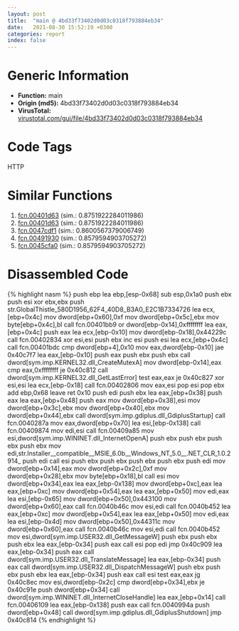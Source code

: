 ```yaml
---
layout: post
title:  "main @ 4bd33f73402d0d03c0318f793884eb34"
date:   2021-08-30 15:52:19 +0300
categories: report
index: false
---
```


# Generic Information
- **Function:** main
- **Origin (md5):** 4bd33f73402d0d03c0318f793884eb34
- **VirusTotal:** [virustotal.com/gui/file/4bd33f73402d0d03c0318f793884eb34][virustotal_ref]

# Code Tags
<span class="tag" id="HTTP">HTTP</span>


# Similar Functions

1. [fcn.00401d63][similar_1_ref] (sim.: 0.8751922284011986)
2. [fcn.00401d63][similar_2_ref] (sim.: 0.8751922284011986)
3. [fcn.0047cdf1][similar_3_ref] (sim.: 0.8600567379006749)
4. [fcn.00491930][similar_4_ref] (sim.: 0.8579594903705272)
5. [fcn.0045cfa0][similar_5_ref] (sim.: 0.8579594903705272)


# Disassembled Code

{% highlight nasm %}
push ebp
lea ebp,[esp-0x68]
sub esp,0x1a0
push ebx
push esi
xor ebx,ebx
push str.GlobalThistle_580D1956_62F4_40D8_B3A0_E2C1B7334726
lea ecx,[ebp+0x4c]
mov dword[ebp+0x60],0xf
mov dword[ebp+0x5c],ebx
mov byte[ebp+0x4c],bl
call fcn.00401bb9
or dword[ebp-0x14],0xffffffff
lea eax,[ebp+0x4c]
push eax
lea ecx,[ebp-0x10]
mov dword[ebp-0x18],0x44229c
call fcn.00402834
xor esi,esi
push ebx
inc esi
push esi
lea ecx,[ebp+0x4c]
call fcn.00401bdc
cmp dword[ebp+4],0x10
mov eax,dword[ebp-0x10]
jae 0x40c7f7
lea eax,[ebp-0x10]
push eax
push ebx
push ebx
call dword[sym.imp.KERNEL32.dll_CreateMutexA]
mov dword[ebp-0x14],eax
cmp eax,0xffffffff
je 0x40c812
call dword[sym.imp.KERNEL32.dll_GetLastError]
test eax,eax
je 0x40c827
xor esi,esi
lea ecx,[ebp-0x18]
call fcn.00402806
mov eax,esi
pop esi
pop ebx
add ebp,0x68
leave
ret 0x10
push edi
push ebx
lea eax,[ebp+0x38]
push eax
lea eax,[ebp+0x48]
push eax
mov dword[ebp+0x38],esi
mov dword[ebp+0x3c],ebx
mov dword[ebp+0x40],ebx
mov dword[ebp+0x44],ebx
call dword[sym.imp.gdiplus.dll_GdiplusStartup]
call fcn.0040287a
mov eax,dword[ebp+0x70]
lea esi,[ebp-0x138]
call fcn.00409874
mov edi,esi
call fcn.00409a85
mov esi,dword[sym.imp.WININET.dll_InternetOpenA]
push ebx
push ebx
push ebx
push ebx
mov edi,str.Installer__compatible__MSIE_6.0b__Windows_NT_5.0__.NET_CLR_1.0.2914_
push edi
call esi
push ebx
push ebx
push ebx
push ebx
push edi
mov dword[ebp+0x14],eax
mov dword[ebp+0x2c],0xf
mov dword[ebp+0x28],ebx
mov byte[ebp+0x18],bl
call esi
mov dword[ebp+0x34],eax
lea eax,[ebp-0x138]
mov dword[ebp+0xc],eax
lea eax,[ebp+0xc]
mov dword[ebp+0x54],eax
lea eax,[ebp+0x50]
mov edi,eax
lea esi,[ebp-0x65]
mov dword[ebp+0x50],0x443100
mov dword[ebp+0x60],eax
call fcn.0040b46c
mov esi,edi
call fcn.0040b452
lea eax,[ebp+0xc]
mov dword[ebp+0x54],eax
lea eax,[ebp+0x50]
mov edi,eax
lea esi,[ebp-0x4d]
mov dword[ebp+0x50],0x44311c
mov dword[ebp+0x60],eax
call fcn.0040b46c
mov esi,edi
call fcn.0040b452
mov esi,dword[sym.imp.USER32.dll_GetMessageW]
push ebx
push ebx
push ebx
lea eax,[ebp-0x34]
push eax
call esi
pop edi
jmp 0x40c909
lea eax,[ebp-0x34]
push eax
call dword[sym.imp.USER32.dll_TranslateMessage]
lea eax,[ebp-0x34]
push eax
call dword[sym.imp.USER32.dll_DispatchMessageW]
push ebx
push ebx
push ebx
lea eax,[ebp-0x34]
push eax
call esi
test eax,eax
jg 0x40c8ec
mov esi,dword[ebp-0x2c]
cmp dword[ebp+0x34],ebx
je 0x40c91e
push dword[ebp+0x34]
call dword[sym.imp.WININET.dll_InternetCloseHandle]
lea eax,[ebp+0x14]
call fcn.00406109
lea eax,[ebp-0x138]
push eax
call fcn.0040994a
push dword[ebp+0x48]
call dword[sym.imp.gdiplus.dll_GdiplusShutdown]
jmp 0x40c814
{% endhighlight %}


[similar_1_ref]: /report/fcn.00401d63@3f1595e66dc63331ba0930a0c79684ce
[similar_2_ref]: /report/fcn.00401d63@4c8869bb42f854640703b6ddda29ee38
[similar_3_ref]: /report/fcn.0047cdf1@d96761eb00d2d97e2b6f5ffffed0b46a
[similar_4_ref]: /report/fcn.00491930@be7fba7cc724acf4ae2900d99e0fc9c3
[similar_5_ref]: /report/fcn.0045cfa0@289859175c221b107317af7727d26c17
[virustotal_ref]: https://www.virustotal.com/gui/file/4bd33f73402d0d03c0318f793884eb34